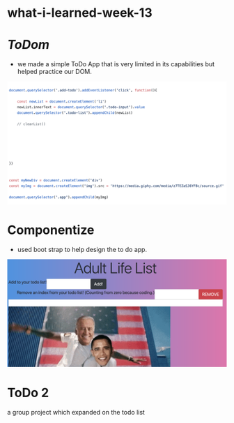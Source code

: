 # what-i-learned-week-13

# _ToDom_
* we made a simple ToDo App that is very limited in its capabilities but helped practice our DOM.

![code-sample](Screen&#32;Shot&#32;2019-12-02&#32;at&#32;10.51.54&#32;AM.png)

# Componentize

* used boot strap to help design the to do app.

![pic-of-project](Screen&#32;Shot&#32;2019-12-02&#32;at&#32;10.54.59&#32;AM.png)

# ToDo 2

a group project which expanded on the todo list